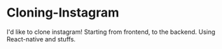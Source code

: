 # Cloning-Instagram
I'd like to clone instagram! Starting from frontend, to the backend. Using React-native and stuffs.
